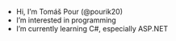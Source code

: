 - Hi, I’m Tomáš Pour (@pourik20)
- I’m interested in programming
- I’m currently learning C#, especially ASP.NET

<!---
pourik20/pourik20 is a ✨ special ✨ repository because its `README.md` (this file) appears on your GitHub profile.
You can click the Preview link to take a look at your changes.
--->
